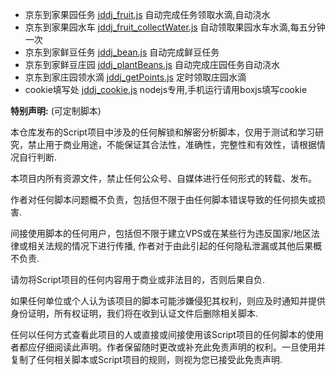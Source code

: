 * 京东到家果园任务 [jddj_fruit.js](https://github.com/717785320/-/blob/main/jddj_fruit.js) 自动完成任务领取水滴,自动浇水
* 京东到家果园水车 [jddj_fruit_collectWater.js](https://github.com/717785320/-/blob/main/jddj_fruit_collectWater.js) 自动领取果园水车水滴,每五分钟一次
* 京东到家鲜豆任务 [jddj_bean.js](https://github.com/717785320/-/blob/main/jddj_bean.js) 自动完成鲜豆任务
* 京东到家鲜豆庄园 [jddj_plantBeans.js](https://github.com/717785320/-/blob/main/jddj_plantBeans.js) 自动完成庄园任务自动浇水
* 京东到家庄园领水滴 [jddj_getPoints.js](https://github.com/717785320/-/blob/main/jddj_getPoints.js) 定时领取庄园水滴
* cookie填写处 [jddj_cookie.js](https://github.com/717785320/-/blob/main/jddj_cookie.js) nodejs专用,手机运行请用boxjs填写cookie


**特别声明:**  (可定制脚本)
 
本仓库发布的Script项目中涉及的任何解锁和解密分析脚本，仅用于测试和学习研究，禁止用于商业用途，不能保证其合法性，准确性，完整性和有效性，请根据情况自行判断.

本项目内所有资源文件，禁止任何公众号、自媒体进行任何形式的转载、发布。

作者对任何脚本问题概不负责，包括但不限于由任何脚本错误导致的任何损失或损害.

间接使用脚本的任何用户，包括但不限于建立VPS或在某些行为违反国家/地区法律或相关法规的情况下进行传播, 作者对于由此引起的任何隐私泄漏或其他后果概不负责.

请勿将Script项目的任何内容用于商业或非法目的，否则后果自负.

如果任何单位或个人认为该项目的脚本可能涉嫌侵犯其权利，则应及时通知并提供身份证明，所有权证明，我们将在收到认证文件后删除相关脚本.

任何以任何方式查看此项目的人或直接或间接使用该Script项目的任何脚本的使用者都应仔细阅读此声明。作者保留随时更改或补充此免责声明的权利。一旦使用并复制了任何相关脚本或Script项目的规则，则视为您已接受此免责声明.
